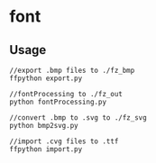 # font

## Usage

    //export .bmp files to ./fz_bmp
    ffpython export.py        
    
    //fontProcessing to ./fz_out
    python fontProcessing.py
    
    //convert .bmp to .svg to ./fz_svg
    python bmp2svg.py
    
    //import .cvg files to .ttf
    ffpython import.py
